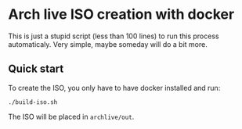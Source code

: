 # Arch live ISO creation with docker

This is just a stupid script (less than 100 lines) to run this process automaticaly. Very simple, maybe someday will do a bit more.

## Quick start

To create the ISO, you only have to have docker installed and run:

```
./build-iso.sh
```

The ISO will be placed in ```archlive/out```.